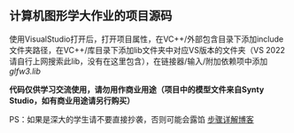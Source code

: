 ## 计算机图形学大作业的项目源码

使用VisualStudio打开后，打开项目属性，在VC++/外部包含目录下添加include文件夹路径，在VC++/库目录下添加lib文件夹中对应VS版本的文件夹（VS 2022请自行上网搜索此lib，没有在这里包含），在链接器/输入/附加依赖项中添加*glfw3.lib*

**代码仅供学习交流使用，请勿用作商业用途（项目中的模型文件来自Synty Studio，如有商业用途请另行购买）**

PS：如果是深大的学生请不要直接抄袭，否则可能会露馅
[步骤详解博客](https://yzs020220.github.io/2022/12/28/%E8%AE%A1%E7%AE%97%E6%9C%BA%E5%9B%BE%E5%BD%A2%E5%AD%A6%E5%A4%A7%E4%BD%9C%E4%B8%9A/)
